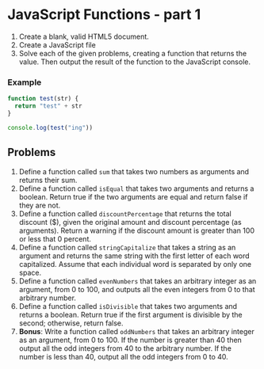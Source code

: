 # JavaScript Functions - part 1

1. Create a blank, valid HTML5 document.
1. Create a JavaScript file
1. Solve each of the given problems, creating a function that returns the value. Then output the result of the function to the JavaScript console.

### Example

```javascript
function test(str) {
  return "test" + str
}

console.log(test("ing"))
```

## Problems

1. Define a function called `sum` that takes two numbers as arguments and returns their sum.
1. Define a function called `isEqual` that takes two arguments and returns a boolean. Return true if the two arguments are equal and return false if they are not.
1. Define a function called `discountPercentage` that returns the total discount ($), given the original amount and discount percentage (as arguments). Return a warning if the discount amount is greater than 100 or less that 0 percent.
1. Define a function called `stringCapitalize` that takes a string as an argument and returns the same string with the first letter of each word capitalized. Assume that each individual word is separated by only one space.
1. Define a function called `evenNumbers` that takes an arbitrary integer as an argument, from 0 to 100, and outputs all the even integers from 0 to that arbitrary number.
1. Define a function called `isDivisible` that takes two arguments and returns a boolean. Return true if the first argument is divisible by the second; otherwise, return false.
1. **Bonus**: Write a function called `oddNumbers` that takes an arbitrary integer as an argument, from 0 to 100. If the number is greater than 40 then output all the odd integers from 40 to the arbitrary number. If the number is less than 40, output all the odd integers from 0 to 40.
